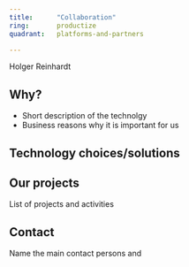 ```yaml
---
title:      "Collaboration"
ring:       productize
quadrant:   platforms-and-partners

---
```


Holger Reinhardt

## Why?
- Short description of the technolgy 
- Business reasons why it is important for us

## Technology choices/solutions


## Our projects 
List of projects and activities


## Contact
Name the main contact persons and 
